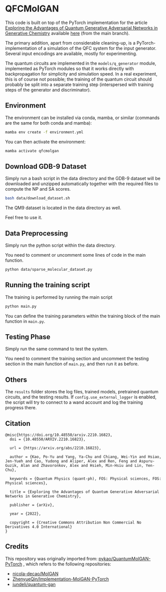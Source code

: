# QFCMolGAN

This code is built on top of the PyTorch implementation for the article [Exploring the Advantages of Quantum Generative Adversarial Networks in Generative Chemistry](https://arxiv.org/abs/2210.16823) available [here](https://github.com/pykao/QuantumMolGAN-PyTorch) (from the main branch).

The primary addition, apart from considerable cleaning-up, is a PyTorch-implementation of a simulation of the QFC system for the input generator. Several input encodings are available, mostly for experimenting.

The quantum circuits are implemented in the `models/q_generator` module, implemented as PyTorch modules so that it works directly with backpropagation for simplicity and simulation speed. In a real experiment, this is of course not possible; the training of the quantum circuit should probably be split into a separate training step (interspersed with training steps of the generator and discriminator).


## Environment

The environment can be installed via conda, mamba, or similar (commands are the same for both conda and mamba):

```bash
mamba env create -f environment.yml
```

You can then activate the environment:

```bash
mamba activate qfcmolgan
```

## Download GDB-9 Dataset

Simply run a bash script in the data directory and the GDB-9 dataset will be downloaded and unzipped automatically together with the required files to compute the NP and SA scores.

```bash
bash data/download_dataset.sh
```

The QM9 dataset is located in the data directory as well.

Feel free to use it.

## Data Preprocessing

Simply run the python script within the data directory.

You need to comment or uncomment some lines of code in the main function.

```bash
python data/sparse_molecular_dataset.py
```

## Running the training script

The training is performed by running the main script

```bash
python main.py
```

You can define the training parameters within the training block of the main function in `main.py`.

## Testing Phase

Simply run the same command to test the system.

You need to comment the training section and uncomment the testing section in the main function of `main.py`, and then run it as before.

## Others

The `results` folder stores the log files, trained models, pretrained quantum circuits, and the testing results.
If `config.use_external_logger` is enabled, the script will try to connect to a wand account and log the training progress there.

## Citation

```
@misc{https://doi.org/10.48550/arxiv.2210.16823,
  doi = {10.48550/ARXIV.2210.16823},

  url = {https://arxiv.org/abs/2210.16823},

  author = {Kao, Po-Yu and Yang, Ya-Chu and Chiang, Wei-Yin and Hsiao, Jen-Yueh and Cao, Yudong and Aliper, Alex and Ren, Feng and Aspuru-Guzik, Alan and Zhavoronkov, Alex and Hsieh, Min-Hsiu and Lin, Yen-Chu},

  keywords = {Quantum Physics (quant-ph), FOS: Physical sciences, FOS: Physical sciences},

  title = {Exploring the Advantages of Quantum Generative Adversarial Networks in Generative Chemistry},

  publisher = {arXiv},

  year = {2022},

  copyright = {Creative Commons Attribution Non Commercial No Derivatives 4.0 International}
}
```

## Credits
This repository was originally imported from:
[pykao/QuantumMolGAN-PyTorch](https://github.com/pykao/QuantumMolGAN-PyTorch) ,
which refers to the following repositories:
 - [nicola-decao/MolGAN](https://github.com/nicola-decao/MolGAN)
 - [ZhenyueQin/Implementation-MolGAN-PyTorch](https://github.com/ZhenyueQin/Implementation-MolGAN-PyTorch)
 - [jundeli/quantum-gan](https://github.com/jundeli/quantum-gan)

